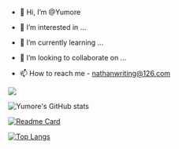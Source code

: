 - 👋 Hi, I’m @Yumore 
- 👀 I’m interested in ...

- 🌱 I’m currently learning ...

- 💞️ I’m looking to collaborate on ...

- 📫 How to reach me - nathanwriting@126.com

![](https://yumore.github.io)


![Yumore's GitHub stats](https://github-readme-stats.vercel.app/api?username=Yumore&count_private=true&&show_icons=true&theme=cobalt)

[![Readme Card](https://github-readme-stats.vercel.app/api/pin/?username=Yumore&repo=github-readme-stats)](https://github.com/Yumore/github-readme-stats)

[![Top Langs](https://github-readme-stats.vercel.app/api/top-langs/?username=Yumore&langs_count=8)](https://github.com/anuraghazra/github-readme-stats)

<!---
Yumore/Yumore is a ✨ special ✨ repository because its `README.md` (this file) appears on your GitHub profile.
You can click the Preview link to take a look at your changes.
--->
